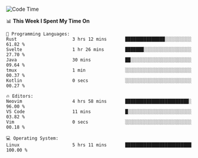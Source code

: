 <!-- [![Top Langs](https://github-readme-stats.vercel.app/api/top-langs/?username=gagahsyuja&theme=dracula&hide_border=true&border_radius=7)](https://github.com/anuraghazra/github-readme-stats) -->

<!--START_SECTION:waka-->
![Code Time](http://img.shields.io/badge/Code%20Time-398%20hrs%2048%20mins-blue)

📊 **This Week I Spent My Time On** 

```text
💬 Programming Languages: 
Rust                     3 hrs 12 mins       ███████████████░░░░░░░░░░   61.82 % 
Svelte                   1 hr 26 mins        ███████░░░░░░░░░░░░░░░░░░   27.70 % 
Java                     30 mins             ██░░░░░░░░░░░░░░░░░░░░░░░   09.64 % 
tmux                     1 min               ░░░░░░░░░░░░░░░░░░░░░░░░░   00.37 % 
Kotlin                   0 secs              ░░░░░░░░░░░░░░░░░░░░░░░░░   00.27 % 

🔥 Editors: 
Neovim                   4 hrs 58 mins       ████████████████████████░   96.00 % 
VS Code                  11 mins             █░░░░░░░░░░░░░░░░░░░░░░░░   03.82 % 
Vim                      0 secs              ░░░░░░░░░░░░░░░░░░░░░░░░░   00.18 % 

💻 Operating System: 
Linux                    5 hrs 11 mins       █████████████████████████   100.00 % 
```


<!--END_SECTION:waka-->
